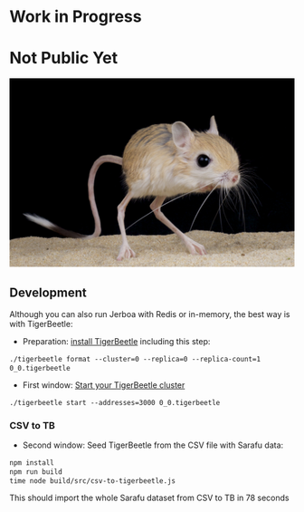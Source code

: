# Work in Progress
# Not Public Yet

![jerboa](./jerboa.jpg)

## Development
Although you can also run Jerboa with Redis or in-memory, the best way is with TigerBeetle:
* Preparation: [install TigerBeetle](https://docs.tigerbeetle.com/quick-start) including this step:
```
./tigerbeetle format --cluster=0 --replica=0 --replica-count=1 0_0.tigerbeetle
```

* First window: [Start your TigerBeetle cluster](https://docs.tigerbeetle.com/quick-start#3-start-your-cluster)
```
./tigerbeetle start --addresses=3000 0_0.tigerbeetle
```

### CSV to TB
* Second window: Seed TigerBeetle from the CSV file with Sarafu data:
```
npm install
npm run build
time node build/src/csv-to-tigerbeetle.js
```
This should import the whole Sarafu dataset from CSV to TB in 78 seconds
